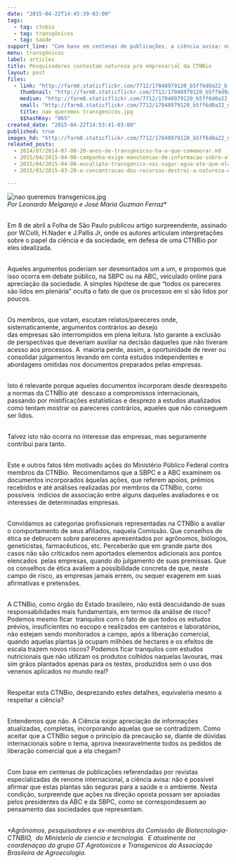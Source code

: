 ```yaml
---
date: "2015-04-22T14:45:39-03:00"
tags:
  - tag: ctnbio
  - tag: transgênicos
  - tag: saúde
support_line: "Com base em centenas de publicações, a ciência avisa: não é possível afirmar que os transgênicos são seguras para a saúde e o ambiente."
menu: transgênicos
label: articles
title: Pesquisadores contestam natureza pró empresarial da CTNBio
layout: post
files:
  - link: "http://farm8.staticflickr.com/7712/17048979120_b5ff6d0a22_b.jpg"
    thumbnail: "http://farm8.staticflickr.com/7712/17048979120_b5ff6d0a22_t.jpg"
    medium: "http://farm8.staticflickr.com/7712/17048979120_b5ff6d0a22_z.jpg"
    small: "http://farm8.staticflickr.com/7712/17048979120_b5ff6d0a22_n.jpg"
    title: nao queremos transgenicos.jpg
    $$hashKey: "065"
created_date: "2015-04-22T14:53:41-03:00"
published: true
images_hd: "http://farm8.staticflickr.com/7712/17048979120_b5ff6d0a22_n.jpg"
releated_posts:
  - 2014/07/2014-07-08-20-anos-de-transgenicos-ha-o-que-comemorar.md
  - 2015/04/2015-04-08-campanha-exige-manutencao-de-informacao-sobre-alimentos-transgenicos-em-produtos.md
  - 2015/04/2015-04-08-eucalipto-transgenico-vai-sugar-agua-ate-que-ela-acabe.md
  - 2015/03/2015-03-20-a-concentracao-dos-recursos-destroi-a-natureza-e-coloca-vidas-humanas-em-risco-afirma-shiva.md

---
```

<p><img alt="nao queremos transgenicos.jpg" src="http://farm8.staticflickr.com/7712/17048979120_b5ff6d0a22_b.jpg" /><br />
<em>Por Leonardo Melgarejo e Jos&eacute; Maria Guzman Ferraz</em>*</p>

<p><br />
Em 8 de abril a Folha de S&atilde;o Paulo publicou artigo surpreendente, assinado por W.Colli, H.Nader e J.Pallis Jr, onde os autores articulam interpreta&ccedil;&otilde;es sobre o papel da ci&ecirc;ncia e da sociedade, em defesa de uma CTNBio por eles idealizada.</p>

<p><br />
Aqueles argumentos poderiam ser desmontados um a um, e propomos que isso ocorra em debate p&uacute;blico, na SBPC ou na ABC, veiculado online para aprecia&ccedil;&atilde;o da sociedade. A simples hip&oacute;tese de que &ldquo;todos os pareceres s&atilde;o lidos em plen&aacute;ria&rdquo; oculta o fato de que os processos em si s&atilde;o lidos por poucos.</p>

<p><br />
Os membros, que votam, escutam relatos/pareceres onde, sistematicamente, argumentos contr&aacute;rios ao desejo<br />
das empresas s&atilde;o interrompidos em plena leitura. Isto garante a exclus&atilde;o de perspectivas que deveriam auxiliar na decis&atilde;o daqueles que n&atilde;o tiveram acesso aos processos. A&nbsp; maioria perde, assim, a oportunidade de rever ou consolidar julgamentos levando em conta estudos independentes e abordagens omitidas nos documentos preparados pelas empresas.</p>

<p><br />
Isto &eacute; relevante porque aqueles documentos incorporam desde desrespeito a normas da CTNBio at&eacute;&nbsp; descaso a compromissos internacionais, passando por mistifica&ccedil;&otilde;es estat&iacute;sticas e desprezo a estudos atualizados como tentam mostrar os pareceres contr&aacute;rios, aqueles que n&atilde;o conseguem ser lidos.</p>

<p><br />
Talvez isto n&atilde;o ocorra no interesse das empresas, mas seguramente contribui para tanto.</p>

<p><br />
Este e outros fatos t&ecirc;m motivado a&ccedil;&otilde;es do Minist&eacute;rio P&uacute;blico Federal contra membros da CTNBio.&nbsp; Recomendamos que a SBPC e a ABC examinem os documentos incorporados &agrave;quelas a&ccedil;&otilde;es, que referem apoios, pr&ecirc;mios recebidos e at&eacute; an&aacute;lises realizadas por membros da CTNBio, como poss&iacute;veis&nbsp; ind&iacute;cios de associa&ccedil;&atilde;o entre alguns daqueles avaliadores e os interesses de determinadas empresas.</p>

<p><br />
Convidamos as categorias profissionais representadas na CTNBio a avaliar o comportamento de seus afiliados, naquela Comiss&atilde;o. Que conselhos de &eacute;tica se debrucem sobre pareceres apresentados por agr&ocirc;nomos, bi&oacute;logos, geneticistas, farmac&ecirc;uticos, etc. Perceber&atilde;o que em grande parte dos casos n&atilde;o s&atilde;o criticados nem aportados elementos adicionais aos pontos elencados&nbsp; pelas empresas, quando do julgamento de suas premissas. Que os conselhos de &eacute;tica avaliem a possibilidade concreta de que, neste campo de risco, as empresas jamais errem, ou sequer exagerem em suas afirmativas e pretens&otilde;es.</p>

<p><br />
A CTNBio, como &oacute;rg&atilde;o do Estado brasileiro, n&atilde;o est&aacute; descuidando de suas responsabilidades mais fundamentais, em termos da an&aacute;lise de risco? Podemos mesmo ficar&nbsp; tranquilos com o fato de que todos os estudos pr&eacute;vios, insuficientes no escopo e realizados em canteiros e laborat&oacute;rios, n&atilde;o estejam sendo monitorados a campo, ap&oacute;s a libera&ccedil;&atilde;o comercial, quando aquelas plantas j&aacute; ocupam milh&otilde;es de hectares e os efeitos de escala trazem novos riscos? Podemos ficar tranquilos com estudos nutricionais que n&atilde;o utilizam os produtos colhidos naquelas lavouras, mas sim gr&atilde;os plantados apenas para os testes, produzidos sem o uso dos venenos aplicados no mundo real?</p>

<p><br />
Respeitar esta CTNBio, desprezando estes detalhes, equivaleria mesmo a respeitar a ci&ecirc;ncia?</p>

<p><br />
Entendemos que n&atilde;o. A Ci&ecirc;ncia exige aprecia&ccedil;&atilde;o de informa&ccedil;&otilde;es atualizadas, completas, incorporando aquelas que se contradizem. Como aceitar que a CTNBio segue o princ&iacute;pio da precau&ccedil;&atilde;o se, diante de d&uacute;vidas internacionais sobre o tema, aprova inexoravelmente todos os pedidos de libera&ccedil;&atilde;o comercial que a ela chegam?</p>

<p><br />
Com base em centenas de publica&ccedil;&otilde;es referendadas por revistas especializadas de renome internacional, a ci&ecirc;ncia avisa: n&atilde;o &eacute; poss&iacute;vel afirmar que estas plantas s&atilde;o seguras para a sa&uacute;de e o ambiente. Nesta condi&ccedil;&atilde;o, surpreende que a&ccedil;&otilde;es na dire&ccedil;&atilde;o oposta possam ser apoiadas pelos presidentes da ABC e da SBPC, como se correspondessem ao pensamento das sociedades que representam.</p>

<p><br />
<em>*Agr&ocirc;nomos, pesquisadores e ex-membros da Comiss&atilde;o de Biotecnologia- CTNBIO,&nbsp; do Ministerio de ciencia e tecnologia.&nbsp; E atualmente na coordena&ccedil;ao do grupo GT Agrotoxicos e Transgenicos da Associa&ccedil;&atilde;o Brasileira de Agroecologia.</em></p>
